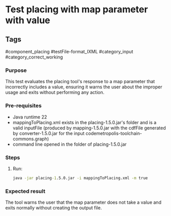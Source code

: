 # Test placing with map parameter with value
## Tags
#component_placing #testFile-format_IXML #category_input #category_correct_working

### Purpose
This test evaluates the placing tool's response to a map parameter that incorrectly includes a value, ensuring it warns the user about the improper usage and exits without performing any action.

### Pre-requisites
* Java runtime 22
* mappingToPlacing.xml exists in the placing-1.5.0.jar's folder and is a valid inputFile (produced by mapping-1.5.0.jar with the cdfFile generated by converter-1.5.0.jar for the input codemetropolis-toolchain-commons.graph)
* command line opened in the folder of placing-1.5.0.jar

### Steps
1. Run:
	```cmd
	java -jar placing-1.5.0.jar -i mappingToPlacing.xml -m true
	```

### Expected result
The tool warns the user that the map parameter does not take a value and exits normally without creating the output file.
